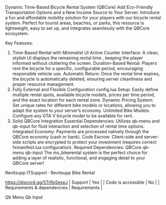 Dynamic Time-Based Bicycle Rental System (QBCore)
Add Eco-Friendly Transportation Options and a New Income Source to Your Server.
Introduce a fun and affordable mobility solution for your players with our bicycle rental system. Perfect for tourist areas, beaches, or parks, this resource is lightweight, easy to set up, and integrates seamlessly with the QBCore ecosystem.

Key Features:
1. Time-Based Rental with Minimalist UI
Active Counter Interface: A clean, stylish UI displays the remaining rental time , keeping the player informed without cluttering the screen.
Duration-Based Rental: Players rent the bicycle for a specific, configurable period, encouraging responsible vehicle use.
Automatic Return: Once the rental time expires, the bicycle is automatically deleted, ensuring server cleanliness and proper resource management.
2. Fully External and Flexible Configuration
config.lua Setup: Easily define multiple rental spots, available bicycle models, prices per time period, and the exact location for each rental zone.
Dynamic Pricing System: Set unique rates for different bike models or locations, allowing you to adapt the system to your server’s economy.
Unlimited Bike Models: Configure any GTA V bicycle model to be available for rent.
3. Solid QBCore Integration
Essential Dependencies: Utilizes qb-menu and qb-input for fluid interaction and selection of rental time options.
Integrated Economy: Payments are processed natively through the QBCore economy (cash or bank).
Code Escrow: Client-side and server-side scripts are encrypted to protect your investment (requires correct fxmanifest.lua configuration).
Required Dependencies:
QBCore
qb-menu
qb-input
The ms_bikerental system is the perfect choice for adding a layer of realistic, functional, and engaging detail to your QBCore server!

Revitsupp ITSupport · Revitsupp Bike Rental

https://discord.gg/5TrRx5eseJ
| Support | Yes |
| Code is accessible | No |
| Requirements & dependencies | Requirements |

Qb Menu
Qb Input
